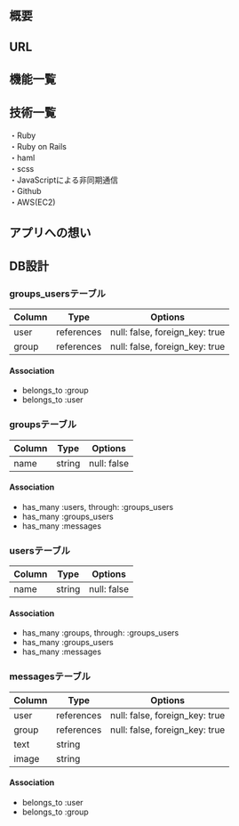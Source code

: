 ## 概要

## URL

## 機能一覧 

## 技術一覧
・Ruby  
・Ruby on Rails  
・haml  
・scss  
・JavaScriptによる非同期通信  
・Github  
・AWS(EC2) 

## アプリへの想い

## DB設計

### groups_usersテーブル

|Column|Type|Options|
|------|----|-------|
|user|references|null: false, foreign_key: true|
|group|references|null: false, foreign_key: true|

#### Association
- belongs_to :group
- belongs_to :user


### groupsテーブル

|Column|Type|Options|
|------|----|-------|
|name|string|null: false|


#### Association
- has_many :users, through: :groups_users
- has_many :groups_users
- has_many :messages


### usersテーブル

|Column|Type|Options|
|------|----|-------|
|name|string|null: false|

#### Association
- has_many :groups, through: :groups_users
- has_many :groups_users
- has_many :messages


### messagesテーブル

|Column|Type|Options|
|------|----|-------|
|user|references|null: false, foreign_key: true|
|group|references|null: false, foreign_key: true|
|text|string|
|image|string|


#### Association
- belongs_to :user
- belongs_to :group
